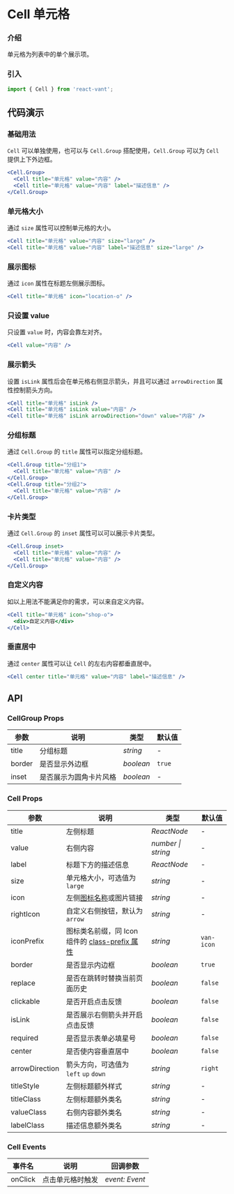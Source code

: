 # Cell 单元格

### 介绍

单元格为列表中的单个展示项。

### 引入

```js
import { Cell } from 'react-vant';
```

## 代码演示

### 基础用法

`Cell` 可以单独使用，也可以与 `Cell.Group` 搭配使用，`Cell.Group` 可以为 `Cell` 提供上下外边框。

```jsx
<Cell.Group>
  <Cell title="单元格" value="内容" />
  <Cell title="单元格" value="内容" label="描述信息" />
</Cell.Group>
```

### 单元格大小

通过 `size` 属性可以控制单元格的大小。

```jsx
<Cell title="单元格" value="内容" size="large" />
<Cell title="单元格" value="内容" label="描述信息" size="large" />
```

### 展示图标

通过 `icon` 属性在标题左侧展示图标。

```jsx
<Cell title="单元格" icon="location-o" />
```

### 只设置 value

只设置 `value` 时，内容会靠左对齐。

```jsx
<Cell value="内容" />
```

### 展示箭头

设置 `isLink` 属性后会在单元格右侧显示箭头，并且可以通过 `arrowDirection` 属性控制箭头方向。

```jsx
<Cell title="单元格" isLink />
<Cell title="单元格" isLink value="内容" />
<Cell title="单元格" isLink arrowDirection="down" value="内容" />
```

### 分组标题

通过 `Cell.Group` 的 `title` 属性可以指定分组标题。

```jsx
<Cell.Group title="分组1">
  <Cell title="单元格" value="内容" />
</Cell.Group>
<Cell.Group title="分组2">
  <Cell title="单元格" value="内容" />
</Cell.Group>
```

### 卡片类型

通过 `Cell.Group` 的 `inset` 属性可以可以展示卡片类型。

```jsx
<Cell.Group inset>
  <Cell title="单元格" value="内容" />
  <Cell title="单元格" value="内容" />
</Cell.Group>
```

### 自定义内容

如以上用法不能满足你的需求，可以来自定义内容。

```jsx
<Cell title="单元格" icon="shop-o">
  <div>自定义内容</div>
</Cell>
```

### 垂直居中

通过 `center` 属性可以让 `Cell` 的左右内容都垂直居中。

```jsx
<Cell center title="单元格" value="内容" label="描述信息" />
```

## API

### CellGroup Props

| 参数   | 说明                   | 类型      | 默认值 |
| ------ | ---------------------- | --------- | ------ |
| title  | 分组标题               | _string_  | -      |
| border | 是否显示外边框         | _boolean_ | `true` |
| inset  | 是否展示为圆角卡片风格 | _boolean_ | -      |

### Cell Props

| 参数 | 说明 | 类型 | 默认值 |
| --- | --- | --- | --- |
| title | 左侧标题 | _ReactNode_ | - |
| value | 右侧内容 | _number \| string_ | - |
| label | 标题下方的描述信息 | _ReactNode_ | - |
| size | 单元格大小，可选值为 `large` | _string_ | - |
| icon | 左侧[图标名称](#/zh-CN/icon)或图片链接 | _string_ | - |
| rightIcon | 自定义右侧按钮，默认为`arrow` | _string_ | - |
| iconPrefix | 图标类名前缀，同 Icon 组件的 [class-prefix 属性](#/zh-CN/icon) | _string_ | `van-icon` |
| border | 是否显示内边框 | _boolean_ | `true` |
| replace | 是否在跳转时替换当前页面历史 | _boolean_ | `false` |
| clickable | 是否开启点击反馈 | _boolean_ | `false` |
| isLink | 是否展示右侧箭头并开启点击反馈 | _boolean_ | `false` |
| required | 是否显示表单必填星号 | _boolean_ | `false` |
| center | 是否使内容垂直居中 | _boolean_ | `false` |
| arrowDirection | 箭头方向，可选值为 `left` `up` `down` | _string_ | `right` |
| titleStyle | 左侧标题额外样式 | _string_ | - |
| titleClass | 左侧标题额外类名 | _string_ | - |
| valueClass | 右侧内容额外类名 | _string_ | - |
| labelClass | 描述信息额外类名 | _string_ | - |

### Cell Events

| 事件名  | 说明             | 回调参数       |
| ------- | ---------------- | -------------- |
| onClick | 点击单元格时触发 | _event: Event_ |
